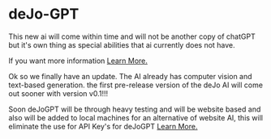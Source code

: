 # deJo-GPT
This new ai will come within time and will not be another copy of chatGPT but it's own thing as special abilities that ai currently does not have.

If you want more information [Learn More.](https://docs.google.com/document/d/1t8x2SiFttWiNa6ODOOPp-J7bdt7O1HPmgZxeazoqN7A/edit?usp=sharing)

Ok so we finally have an update. The AI already has computer vision and text-based generation. the first pre-release version of the deJo AI will come out sooner with version v0.1!!!

Soon deJoGPT will be through heavy testing and will be website based and also will be added to local machines for an alternative of website AI, this will eliminate the use for API Key's for deJoGPT [Learn More.](https://github.com/DeroXP/deJo-GPT/wiki/Locally-Building-deJoGPT)
